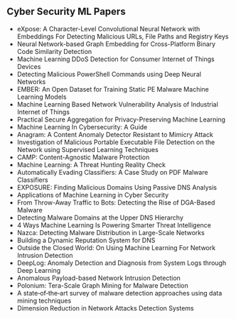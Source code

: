 <h2>Cyber Security ML Papers</h2>


<ul>

                             

 <li><a target="_blank" href="https://github.com/manjunath5496/Cyber-Security-ML-Papers/blob/master/cyb(1).pdf" style="text-decoration:none;">eXpose: A Character-Level Convolutional Neural Network with Embeddings For Detecting Malicious URLs, File Paths and Registry Keys</a></li>

 <li><a target="_blank" href="https://github.com/manjunath5496/Cyber-Security-ML-Papers/blob/master/cyb(2).pdf" style="text-decoration:none;">Neural Network-based Graph Embedding for Cross-Platform Binary Code Similarity Detection</a></li>

<li><a target="_blank" href="https://github.com/manjunath5496/Cyber-Security-ML-Papers/blob/master/cyb(3).pdf" style="text-decoration:none;">Machine Learning DDoS Detection for Consumer Internet of Things Devices</a></li>
 <li><a target="_blank" href="https://github.com/manjunath5496/Cyber-Security-ML-Papers/blob/master/cyb(4).pdf" style="text-decoration:none;">Detecting Malicious PowerShell Commands using Deep Neural Networks</a></li>                              
<li><a target="_blank" href="https://github.com/manjunath5496/Cyber-Security-ML-Papers/blob/master/cyb(5).pdf" style="text-decoration:none;">EMBER: An Open Dataset for Training Static PE Malware Machine Learning Models</a></li>
<li><a target="_blank" href="https://github.com/manjunath5496/Cyber-Security-ML-Papers/blob/master/cyb(6).pdf" style="text-decoration:none;">Machine Learning Based Network Vulnerability Analysis of Industrial Internet of Things</a></li>
 <li><a target="_blank" href="https://github.com/manjunath5496/Cyber-Security-ML-Papers/blob/master/cyb(7).pdf" style="text-decoration:none;">Practical Secure Aggregation
for Privacy-Preserving Machine Learning</a></li>

 <li><a target="_blank" href="https://github.com/manjunath5496/Cyber-Security-ML-Papers/blob/master/cyb(8).pdf" style="text-decoration:none;"> Machine Learning In Cybersecurity: A Guide</a></li>
   <li><a target="_blank" href="https://github.com/manjunath5496/Cyber-Security-ML-Papers/blob/master/cyb(9).pdf" style="text-decoration:none;">Anagram: A Content Anomaly Detector Resistant to Mimicry Attack</a></li>
  
   
 <li><a target="_blank" href="https://github.com/manjunath5496/Cyber-Security-ML-Papers/blob/master/cyb(10).pdf" style="text-decoration:none;">Investigation of Malicious Portable Executable File Detection on the Network using Supervised Learning Techniques</a></li>                              
<li><a target="_blank" href="https://github.com/manjunath5496/Cyber-Security-ML-Papers/blob/master/cyb(11).pdf" style="text-decoration:none;">CAMP: Content-Agnostic Malware Protection</a></li>
<li><a target="_blank" href="https://github.com/manjunath5496/Cyber-Security-ML-Papers/blob/master/cyb(12).pdf" style="text-decoration:none;">Machine Learning: A Threat Hunting Reality Check</a></li>
<li><a target="_blank" href="https://github.com/manjunath5496/Cyber-Security-ML-Papers/blob/master/cyb(13).pdf" style="text-decoration:none;">Automatically Evading Classifiers: A Case Study on PDF Malware Classifiers</a></li>

<li><a target="_blank" href="https://github.com/manjunath5496/Cyber-Security-ML-Papers/blob/master/cyb(14).pdf" style="text-decoration:none;">EXPOSURE: Finding Malicious Domains Using Passive DNS Analysis</a></li>
                              
<li><a target="_blank" href="https://github.com/manjunath5496/Cyber-Security-ML-Papers/blob/master/cyb(15).pdf" style="text-decoration:none;">Applications of Machine Learning in Cyber Security</a></li>

<li><a target="_blank" href="https://github.com/manjunath5496/Cyber-Security-ML-Papers/blob/master/cyb(16).pdf" style="text-decoration:none;">From Throw-Away Traffic to Bots:
Detecting the Rise of DGA-Based Malware</a></li>

  <li><a target="_blank" href="https://github.com/manjunath5496/Cyber-Security-ML-Papers/blob/master/cyb(17).pdf" style="text-decoration:none;">
Detecting Malware Domains at the Upper DNS Hierarchy</a></li>   
  
<li><a target="_blank" href="https://github.com/manjunath5496/Cyber-Security-ML-Papers/blob/master/cyb(18).pdf" style="text-decoration:none;">4 Ways Machine Learning
Is Powering Smarter Threat Intelligence</a></li> 

  
<li><a target="_blank" href="https://github.com/manjunath5496/Cyber-Security-ML-Papers/blob/master/cyb(19).pdf" style="text-decoration:none;">Nazca: Detecting Malware Distribution in Large-Scale Networks</a></li> 

<li><a target="_blank" href="https://github.com/manjunath5496/Cyber-Security-ML-Papers/blob/master/cyb(20).pdf" style="text-decoration:none;">
Building a Dynamic Reputation System for DNS</a></li>

<li><a target="_blank" href="https://github.com/manjunath5496/Cyber-Security-ML-Papers/blob/master/cyb(21).pdf" style="text-decoration:none;">Outside the Closed World:
On Using Machine Learning For Network Intrusion Detection</a></li>
<li><a target="_blank" href="https://github.com/manjunath5496/Cyber-Security-ML-Papers/blob/master/cyb(22).pdf" style="text-decoration:none;">DeepLog: Anomaly Detection and Diagnosis from System Logs through Deep Learning</a></li> 
 <li><a target="_blank" href="https://github.com/manjunath5496/Cyber-Security-ML-Papers/blob/master/cyb(23).pdf" style="text-decoration:none;">Anomalous Payload-based Network Intrusion Detection</a></li> 
 

   <li><a target="_blank" href="https://github.com/manjunath5496/Cyber-Security-ML-Papers/blob/master/cyb(24).pdf" style="text-decoration:none;">Polonium: Tera-Scale Graph Mining for Malware Detection</a></li>
 
   <li><a target="_blank" href="https://github.com/manjunath5496/Cyber-Security-ML-Papers/blob/master/cyb(25).pdf" style="text-decoration:none;">A state‑of‑the‑art survey of malware detection approaches using data mining techniques</a></li>                              
 <li><a target="_blank" href="https://github.com/manjunath5496/Cyber-Security-ML-Papers/blob/master/cyb(26).pdf" style="text-decoration:none;">Dimension Reduction in Network Attacks Detection Systems</a></li>
 </ul>
